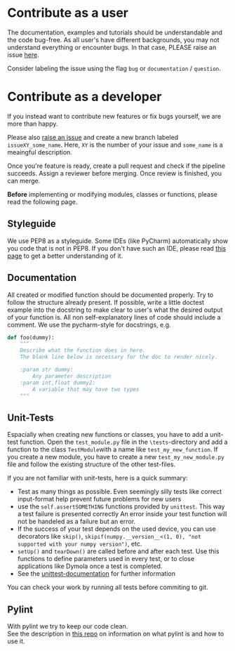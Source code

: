 # Contribute as a user

The documentation, examples and tutorials should be understandable and the code bug-free.
As all user's have different backgrounds, you may not understand everything or encounter bugs.
In that case, PLEASE raise an issue [here](https://github.com/RWTH-EBC/districtgenerator/issues/new).

Consider labeling the issue using the flag `bug` or `documentation` / `question`.

# Contribute as a developer

If you instead want to contribute new features or fix bugs yourself, we are more than happy.

Please also [raise an issue](https://github.com/RWTH-EBC/districtgenerator/issues/new) and create a new branch labeled `issueXY_some_name`.
Here, `XY` is the number of your issue and `some_name` is a meaingful description.

Once you're feature is ready, create a pull request and check if the pipeline succeeds.
Assign a reviewer before merging. Once review is finished, you can merge.

**Before** implementing or modifying modules, classes or functions, please read the following page.

## Styleguide
We use PEP8 as a styleguide. Some IDEs (like PyCharm) automatically show you code that is not in PEP8. If you don't have such an IDE, please read [this page](https://pep8.org/) to get a better understanding of it.

## Documentation
All created or modified function should be documented properly. Try to follow the structure already present. If possible, write a little doctest example into the docstring to make clear to user's what the desired output of your function is. All non self-explanatory lines of code should include a comment. We use the pycharm-style for docstrings, e.g.
```python
def foo(dummy):
    """
    Describe what the function does in here.
    The blank line below is necessary for the doc to render nicely.

    :param str dummy: 
        Any parameter description
    :param int,float dummy2:
        A variable that may have two types
    """
```
## Unit-Tests
Espacially when creating new functions or classes, you have to add a unit-test function.
Open the `test_module.py` file in the `\tests`-directory and add a function to the class `TestModule`with a name like `test_my_new_function`. If you create a new module, you have to create a new `test_my_new_module.py` file and follow the existing structure of the 
other test-files.

If you are not familiar with unit-tests, here is a quick summary:
- Test as many things as possible. Even seemingly silly tests like correct input-format help prevent future problems for new users
- use the `self.assertSOMETHING` functions provided by `unittest`. This way a test failure is presented correctly An error inside your test function will not be handeled as a failure but an error.
- If the success of your test depends on the used device, you can use decorators like `skip()`, `skipif(numpy.__version__<(1, 0), "not supported with your numpy version")`, etc. 
- `setUp()` and `tearDown()` are called before and after each test. Use this functions to define parameters used in every test, or to close applications like Dymola once a test is completed.
- See the [unittest-documentation](https://docs.python.org/3/library/unittest.html#organizing-tests) for further information

You can check your work by running all tests before commiting to git. 

## Pylint
With pylint we try to keep our code clean.  
See the description in [this repo](https://git.rwth-aachen.de/EBC/EBC_all/gitlab_ci/templates/tree/master/pylint) on information on what pylint is and how to use it.
